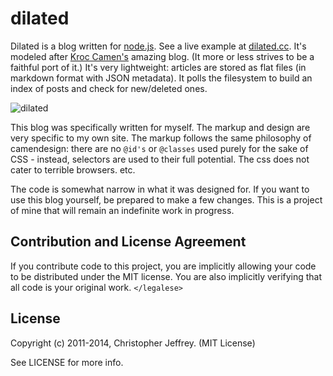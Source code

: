 # dilated

Dilated is a blog written for [node.js](http://nodejs.org/). See a live example
at [dilated.cc](http://dilated.cc/). It's modeled after [Kroc
Camen's](http://camendesign.com/) amazing blog. (It more or less strives to be
a faithful port of it.) It's very lightweight: articles are stored as flat
files (in markdown format with JSON metadata). It polls the filesystem to build
an index of posts and check for new/deleted ones.

![dilated](https://raw.github.com/chjj/dilated/master/static/img/thumb.png)

This blog was specifically written for myself. The markup and design are very
specific to my own site. The markup follows the same philosophy of camendesign:
there are no `@id's` or `@classes` used purely for the sake of CSS - instead,
selectors are used to their full potential. The css does not cater to terrible
browsers. etc.

The code is somewhat narrow in what it was designed for. If you want to use
this blog yourself, be prepared to make a few changes. This is a project of
mine that will remain an indefinite work in progress.

## Contribution and License Agreement

If you contribute code to this project, you are implicitly allowing your code
to be distributed under the MIT license. You are also implicitly verifying that
all code is your original work. `</legalese>`

## License

Copyright (c) 2011-2014, Christopher Jeffrey. (MIT License)

See LICENSE for more info.
